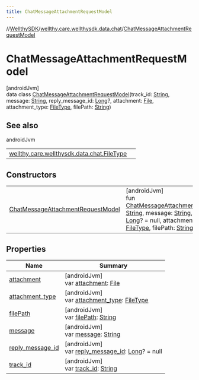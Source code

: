 ```yaml
---
title: ChatMessageAttachmentRequestModel
---
```

//[WellthySDK](../../../index.html)/[wellthy.care.wellthysdk.data.chat](../index.html)/[ChatMessageAttachmentRequestModel](index.html)



# ChatMessageAttachmentRequestModel



[androidJvm]\
data class [ChatMessageAttachmentRequestModel](index.html)(track_id: [String](https://kotlinlang.org/api/latest/jvm/stdlib/kotlin/-string/index.html), message: [String](https://kotlinlang.org/api/latest/jvm/stdlib/kotlin/-string/index.html), reply_message_id: [Long](https://kotlinlang.org/api/latest/jvm/stdlib/kotlin/-long/index.html)?, attachment: [File](https://developer.android.com/reference/kotlin/java/io/File.html), attachment_type: [FileType](../-file-type/index.html), filePath: [String](https://kotlinlang.org/api/latest/jvm/stdlib/kotlin/-string/index.html))



## See also


androidJvm

| | |
|---|---|
| [wellthy.care.wellthysdk.data.chat.FileType](../-file-type/index.html) |  |



## Constructors


| | |
|---|---|
| [ChatMessageAttachmentRequestModel](-chat-message-attachment-request-model.html) | [androidJvm]<br>fun [ChatMessageAttachmentRequestModel](-chat-message-attachment-request-model.html)(track_id: [String](https://kotlinlang.org/api/latest/jvm/stdlib/kotlin/-string/index.html), message: [String](https://kotlinlang.org/api/latest/jvm/stdlib/kotlin/-string/index.html), reply_message_id: [Long](https://kotlinlang.org/api/latest/jvm/stdlib/kotlin/-long/index.html)? = null, attachment: [File](https://developer.android.com/reference/kotlin/java/io/File.html), attachment_type: [FileType](../-file-type/index.html), filePath: [String](https://kotlinlang.org/api/latest/jvm/stdlib/kotlin/-string/index.html) = "") |


## Properties


| Name | Summary |
|---|---|
| [attachment](attachment.html) | [androidJvm]<br>var [attachment](attachment.html): [File](https://developer.android.com/reference/kotlin/java/io/File.html) |
| [attachment_type](attachment_type.html) | [androidJvm]<br>var [attachment_type](attachment_type.html): [FileType](../-file-type/index.html) |
| [filePath](file-path.html) | [androidJvm]<br>var [filePath](file-path.html): [String](https://kotlinlang.org/api/latest/jvm/stdlib/kotlin/-string/index.html) |
| [message](message.html) | [androidJvm]<br>var [message](message.html): [String](https://kotlinlang.org/api/latest/jvm/stdlib/kotlin/-string/index.html) |
| [reply_message_id](reply_message_id.html) | [androidJvm]<br>var [reply_message_id](reply_message_id.html): [Long](https://kotlinlang.org/api/latest/jvm/stdlib/kotlin/-long/index.html)? = null |
| [track_id](track_id.html) | [androidJvm]<br>var [track_id](track_id.html): [String](https://kotlinlang.org/api/latest/jvm/stdlib/kotlin/-string/index.html) |

